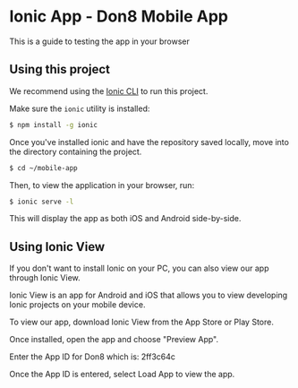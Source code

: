 Ionic App - Don8 Mobile App
=====================

This is a guide to testing the app in your browser

## Using this project

We recommend using the [Ionic CLI](https://github.com/driftyco/ionic-cli) to run this project.

Make sure the `ionic` utility is installed:

```bash
$ npm install -g ionic
```

Once you've installed ionic and have the repository saved locally, move into the directory containing the project.

```bash
$ cd ~/mobile-app
```

Then, to view the application in your browser, run:

```bash
$ ionic serve -l
```

This will display the app as both iOS and Android side-by-side.



## Using Ionic View

If you don't want to install Ionic on your PC, you can also view our app through Ionic View.

Ionic View is an app for Android and iOS that allows you to view developing Ionic
projects on your mobile device.

To view our app, download Ionic View from the App Store or Play Store.

Once installed, open the app and choose "Preview App".

Enter the App ID for Don8 which is: 2ff3c64c

Once the App ID is entered, select Load App to view the app.
